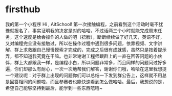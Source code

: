 # firsthub
我的第一个小程序
Hi , AitSchool!
第一次接触编程，之前看到这个活动时毫不犹豫就报名了，事实证明我的决定是对的哈哈，不过话两三个小时就能完成周末任务，这个速度是给会操作的人做的吧（捂脸），断断续续做了好几天，英语不好，又对编程完全没有接触过，所以在操作过程中遇到很多问题，依靠视频、文字讲解、群上求救跟自己慢慢摸索才完成的，完成之后很有成就感，虽然只是按着提示弄，都不知道我究竟在干嘛。也非常谢谢工程师跟群上的一直在回答问题的小伙伴，群上大都跟我一样，是编程小白，所以问题非常多，而且同样的问题问过好多遍，你们却那么有耐心，一次一次地帮我们解答，谢谢你们哦，哈哈在这里我想提一个建议呢：对于群上出现的问题你们可以总结一下发到群公告上，这样就不用总是回答相同的问题啦，而且参赛者也能快速看到怎么做哈哈。最后，我想说的是，希望自己能够坚持到最后，能学到一些东西嘻嘻~
